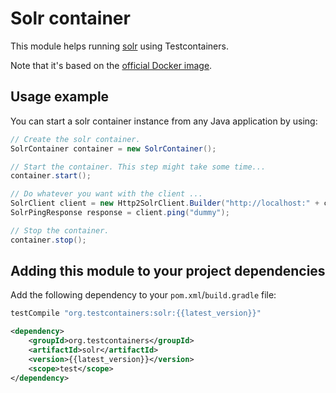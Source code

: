 # Solr container

This module helps running [solr](https://lucene.apache.org/solr/) using Testcontainers.

Note that it's based on the [official Docker image](https://hub.docker.com/_/solr/).

## Usage example

You can start a solr container instance from any Java application by using:

```java
// Create the solr container.
SolrContainer container = new SolrContainer();

// Start the container. This step might take some time...
container.start();

// Do whatever you want with the client ...
SolrClient client = new Http2SolrClient.Builder("http://localhost:" + container.getSolrPort() + "/solr").build();
SolrPingResponse response = client.ping("dummy");

// Stop the container.
container.stop();
```

## Adding this module to your project dependencies

Add the following dependency to your `pom.xml`/`build.gradle` file:

```groovy tab='Gradle'
testCompile "org.testcontainers:solr:{{latest_version}}"
```

```xml tab='Maven'
<dependency>
    <groupId>org.testcontainers</groupId>
    <artifactId>solr</artifactId>
    <version>{{latest_version}}</version>
    <scope>test</scope>
</dependency>
```
